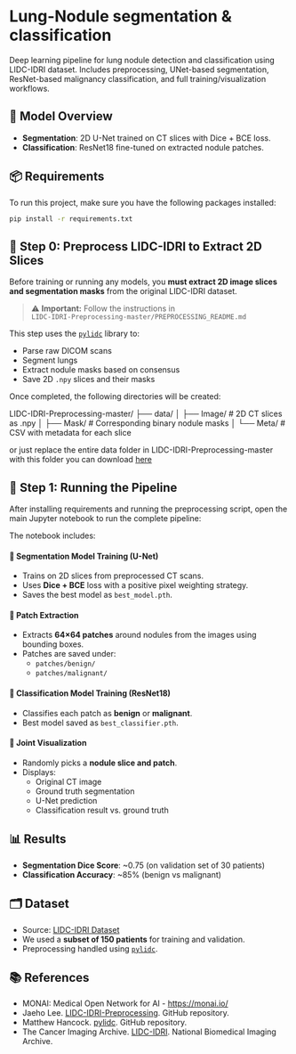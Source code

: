 # Lung-Nodule segmentation & classification
Deep learning pipeline for lung nodule detection and classification using LIDC-IDRI dataset. Includes preprocessing, UNet-based segmentation, ResNet-based malignancy classification, and full training/visualization workflows.

## 🧠 Model Overview

- **Segmentation**: 2D U-Net trained on CT slices with Dice + BCE loss.
- **Classification**: ResNet18 fine-tuned on extracted nodule patches.

## 📦 Requirements

To run this project, make sure you have the following packages installed:
```bash
pip install -r requirements.txt
```

## 🧩 Step 0: Preprocess LIDC-IDRI to Extract 2D Slices

Before training or running any models, you **must extract 2D image slices and segmentation masks** from the original LIDC-IDRI dataset.

> ⚠️ **Important:** Follow the instructions in  
> `LIDC-IDRI-Preprocessing-master/PREPROCESSING_README.md`

This step uses the [`pylidc`](https://github.com/pylidc/pylidc) library to:

- Parse raw DICOM scans
- Segment lungs
- Extract nodule masks based on consensus
- Save 2D `.npy` slices and their masks

Once completed, the following directories will be created:

LIDC-IDRI-Preprocessing-master/
├── data/
│   ├── Image/       # 2D CT slices as .npy
│   ├── Mask/        # Corresponding binary nodule masks
│   └── Meta/        # CSV with metadata for each slice

or just replace the entire data folder in LIDC-IDRI-Preprocessing-master with this folder you can download [here](https://drive.google.com/drive/folders/196VKBCb8DlEdzSwZHE8Mz7gHAsahyJGA?usp=sharing)

## 📓 Step 1: Running the Pipeline

After installing requirements and running the preprocessing script, open the main Jupyter notebook to run the complete pipeline:

The notebook includes:

#### 🔹 Segmentation Model Training (U-Net)
- Trains on 2D slices from preprocessed CT scans.
- Uses **Dice + BCE** loss with a positive pixel weighting strategy.
- Saves the best model as `best_model.pth`.

#### 🔹 Patch Extraction
- Extracts **64×64 patches** around nodules from the images using bounding boxes.
- Patches are saved under:
  - `patches/benign/`
  - `patches/malignant/`

#### 🔹 Classification Model Training (ResNet18)
- Classifies each patch as **benign** or **malignant**.
- Best model saved as `best_classifier.pth`.

#### 🔹 Joint Visualization
- Randomly picks a **nodule slice and patch**.
- Displays:
  - Original CT image  
  - Ground truth segmentation  
  - U-Net prediction  
  - Classification result vs. ground truth


## 📊 Results

- **Segmentation Dice Score**: ~0.75 (on validation set of 30 patients)
- **Classification Accuracy**: ~85% (benign vs malignant)

## 🗂️ Dataset

- Source: [LIDC-IDRI Dataset](https://wiki.cancerimagingarchive.net/display/Public/LIDC-IDRI)
- We used a **subset of 150 patients** for training and validation.
- Preprocessing handled using [`pylidc`](https://github.com/jaeho3690/LIDC-IDRI-Preprocessing).

## 📚 References

- MONAI: Medical Open Network for AI - https://monai.io/
- Jaeho Lee. [LIDC-IDRI-Preprocessing](https://github.com/jaeho3690/LIDC-IDRI-Preprocessing). GitHub repository.
- Matthew Hancock. [pylidc](https://github.com/notmatthancock/pylidc). GitHub repository.
- The Cancer Imaging Archive. [LIDC-IDRI](https://nbia.cancerimagingarchive.net/nbia-search/?CollectionCriteria=LIDC-IDRI). National Biomedical Imaging Archive.


